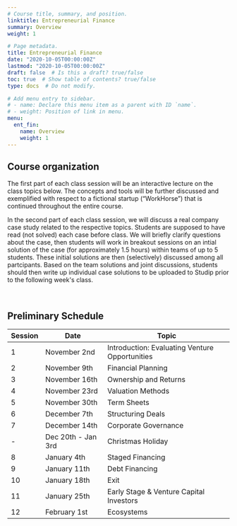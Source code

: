 ```yaml
---
# Course title, summary, and position.
linktitle: Entrepreneurial Finance
summary: Overview
weight: 1

# Page metadata.
title: Entrepreneurial Finance
date: "2020-10-05T00:00:00Z"
lastmod: "2020-10-05T00:00:00Z"
draft: false  # Is this a draft? true/false
toc: true  # Show table of contents? true/false
type: docs  # Do not modify.

# Add menu entry to sidebar.
# - name: Declare this menu item as a parent with ID `name`.
# - weight: Position of link in menu.
menu:
  ent_fin:
    name: Overview
    weight: 1
---
```


## Course organization

The first part of each class session will be an interactive lecture on the class topics below. The concepts and tools will be further discussed and exemplified with respect to a fictional startup (“WorkHorse”) that is continued throughout the entire course.

In the second part of each class session, we will discuss a real company case study related to the respective topics. Students are supposed to have read (not solved) each case before class. We will briefly clarify questions about the case, then students will work in breakout sessions on an intial solution of the case (for approximately 1.5 hours) within teams of up to 5 students. These initial solutions are then (selectively) discussed among all partcipants. Based on the team solutions and joint discussions, students should then write up individual case solutions to be uploaded to Studip prior to the following week's class.

<br/>

## Preliminary Schedule

| Session | Date | Topic |
| --- | --- | --- |
| 1 | November 2nd | Introduction: Evaluating Venture Opportunities|
| 2 | November 9th | Financial Planning |
| 3 | November 16th | Ownership and Returns |
| 4 | November 23rd | Valuation Methods |
| 5 | November 30th | Term Sheets| 
| 6 | December 7th | Structuring Deals |
| 7 | December 14th | Corporate Governance |
| - | Dec 20th - Jan 3rd | Christmas Holiday |
| 8 | January 4th | Staged Financing |
| 9 | January 11th | Debt Financing |
| 10 | January 18th | Exit |
| 11 | January 25th | Early Stage & Venture Capital Investors |
| 12 | February 1st | Ecosystems |

